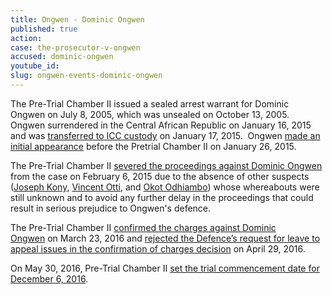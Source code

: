 ```yaml
---
title: Ongwen - Dominic Ongwen
published: true
action:
case: the-prosecutor-v-ongwen
accused: dominic-ongwen
youtube_id:
slug: ongwen-events-dominic-ongwen
---
```



The Pre-Trial Chamber II issued a sealed arrest warrant for Dominic Ongwen on July 8, 2005, which was unsealed on October 13, 2005. Ongwen surrendered in the Central African Republic on January 16, 2015 and was [transferred to ICC custody](https://www.icc-cpi.int/pages/item.aspx?name=pr1084)&nbsp;on January 17, 2015.&nbsp; Ongwen [made an initial appearance](https://www.icc-cpi.int/pages/item.aspx?name=PR1085) before the Pretrial Chamber II on January 26, 2015.

The Pre-Trial Chamber II [severed the proceedings against Dominic Ongwen](https://www.icc-cpi.int/Pages/record.aspx?docNo=ICC-02/04-01/05-424) from the case on February 6, 2015 due to the absence of other suspects ([Joseph Kony](https://www.aba-icc.org/accused/joseph-kony/), [Vincent Otti](https://www.aba-icc.org/accused/vincent-otti/), and [Okot Odhiambo](https://www.aba-icc.org/accused/okot-odhiambo/)) whose whereabouts were still unknown and to avoid any further delay in the proceedings that could result in serious prejudice to Ongwen's defence.&nbsp;

The Pre-Trial Chamber II [confirmed the charges against Dominic Ongwen](https://www.icc-cpi.int/Pages/record.aspx?docNo=ICC-02/04-01/15-422-Red)&nbsp;on March 23, 2016 and&nbsp;[rejected the Defence’s request for leave to appeal issues in the confirmation of charges decision](https://www.icc-cpi.int/Pages/record.aspx?docNo=ICC-02/04-01/15-428)&nbsp;on April 29, 2016.

On May 30, 2016, Pre-Trial Chamber II [set the trial commencement date for December 6, 2016](https://www.icc-cpi.int/Pages/record.aspx?docNo=ICC-02/04-01/15-449).